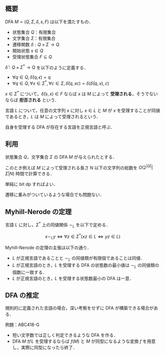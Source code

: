 ## 概要

DFA $M=(Q,\Sigma,\delta,s,F)$ は以下を満たすもの．

- 状態集合 $Q$：有限集合
- 文字集合 $\Sigma$：有限集合
- 遷移関数 $\delta:Q\times\Sigma\to Q$
- 開始状態 $s\in Q$
- 受理状態集合 $F\subseteq Q$

$\hat{\delta}:Q\times\Sigma^*\to Q$ を以下のように定義する．

- $\forall q\in Q,\hat{\delta}(q,\epsilon)=q$
- $\forall q\in Q,\forall x\in\Sigma^*,\forall c\in \Sigma,\hat{\delta}(q,xc)=\delta(\hat{\delta}(q,x),c)$

$x\in\Sigma^*$ について，$\hat{\delta}(s,x)\in F$ ならば $x$ は $M$ によって **受理される**，そうでないならば **拒否される** という．

言語 $L$ について，任意の文字列 $x$ に対し $x\in L$ と $M$ が $x$ を受理することが同値であるとき，$L$ は $M$ によって受理されるという．

自身を受理する DFA が存在する言語を正規言語と呼ぶ．

## 利用

状態集合 $Q$，文字集合 $\Sigma$ の DFA $M$ が与えられたとする．

このとき例えば $M$ によって受理される長さ $N$ 以下の文字列の総数を $O(2^{\lvert Q \rvert}\lvert \Sigma \rvert N)$ 時間で計算できる．

単純に bit dp すればよい．

遷移に重みがついているような場合でも問題ない．

## Myhill-Nerode の定理

言語 $L$ に対し，$\Sigma^*$ 上の同値関係 $\sim_L$ を以下で定める．

$$x \sim_L y \iff \forall z\in\Sigma^*(xz\in L\iff yz\in L)$$

Myhill-Nerode の定理の主張は以下の通り．

- $L$ が正規言語であることと $\sim_L$ の同値類が有限個であることは同値．
- $L$ が正規言語のとき，$L$ を受理する DFA の状態数の最小値は $\sim_L$ の同値類の個数に一致する．
- $L$ が正規言語のとき，$L$ を受理する状態数最小の DFA は一意．

## DFA の推定

規則的に定義された言語の場合，深い考察をせずに DFA が構築できる場合がある．

例題：ABC418-G

- 短い文字数では正しく判定できるような DFA を作る．
- DFA $M$ が$L$ を受理するならば $f(M)$ と $M$ が同型になるような変換 $f$ を用意し，実際に同型になったら終了．
